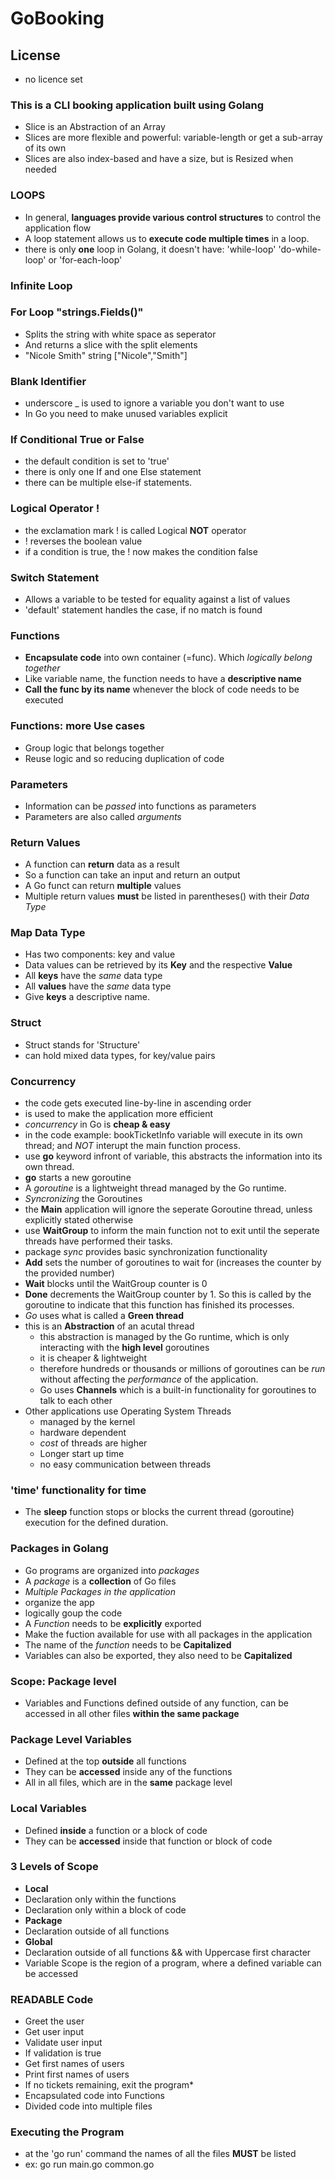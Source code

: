 # GoBooking

## License
*   no licence set

### This is a CLI booking application built using Golang

- Slice is an Abstraction of an Array
- Slices are more flexible and powerful: variable-length or get a sub-array of its own
- Slices are also index-based and have a size, but is Resized when needed

### LOOPS
*	In general, **languages provide various control structures** to control the application flow
*	A loop statement allows us to **execute code multiple times** in a loop.
*	there is only **one** loop in Golang, it doesn't have: 'while-loop' 'do-while-loop' or 'for-each-loop'

### Infinite Loop

### For Loop "strings.Fields()"
*	Splits the string with white space as seperator
*	And returns a slice with the split elements
*	"Nicole Smith" string	["Nicole","Smith"]

### Blank Identifier
*	underscore _ is used to ignore a variable you don't want to use
*	In Go you need to make unused variables explicit

### If Conditional True or False
*	the default condition is set to 'true'
*	there is only one If and one Else statement
*	there can be multiple else-if statements.

### Logical Operator !
*	the exclamation mark ! is called Logical **NOT** operator
*	! reverses the boolean value
*	if a condition is true, the ! now makes the condition false

### Switch Statement
*	Allows a variable to be tested for equality against a list of values
*	'default' statement handles the case, if no match is found

### Functions
*	**Encapsulate code** into own container (=func). Which *logically belong together*
*	Like variable name, the function needs to have a **descriptive name**
*	**Call the func by its name** whenever the block of code needs to be executed

### Functions: more Use cases
*	Group logic that belongs together
*	Reuse logic and so reducing duplication of code

### Parameters
*	Information can be *passed* into functions as parameters
*	Parameters are also called *arguments*

### Return Values
*	A function can **return** data as a result
*	So a function can take an input and return an output
*   A Go funct can return **multiple** values
*	Multiple return values **must** be listed in parentheses() with their *Data Type*

### Map Data Type
*	Has two components: key and value
*	Data values can be retrieved by its **Key** and the respective **Value**
*   All **keys** have the *same* data type
*   All **values** have the *same* data type
*   Give **keys** a descriptive name.

### Struct
*	Struct stands for 'Structure'
*	can hold mixed data types, for key/value pairs

### Concurrency
*   the code gets executed line-by-line in ascending order
*   is used to make the application more efficient
*   *concurrency* in Go is **cheap & easy**
*   in the code example: bookTicketInfo variable will execute in its own thread; and *NOT* interupt the main function process.
*   use **go** keyword infront of variable, this abstracts the information into its own thread.
*   **go** starts a new goroutine
*   A *goroutine* is a lightweight thread managed by the Go runtime.
*   *Syncronizing* the Goroutines
*   the **Main** application will ignore the seperate Goroutine thread, unless explicitly stated otherwise
*   use **WaitGroup** to inform the main function not to exit until the seperate threads have performed their tasks.
*   package *sync* provides basic synchronization functionality
*   **Add** sets the number of goroutines to wait for (increases the counter by the provided number)
*   **Wait** blocks until the WaitGroup counter is 0
*   **Done** decrements the WaitGroup counter by 1. So this is called by the goroutine to indicate that this function has finished its processes.
*   *Go* uses what is called a **Green thread**
*   this is an **Abstraction** of an acutal thread
    *   this abstraction is managed by the Go runtime, which is only interacting with the **high level** goroutines
    *   it is cheaper & lightweight
    *   therefore hundreds or thousands or millions of goroutines can be *run* without affecting the *performance* of the application.
    *   Go uses **Channels** which is a built-in functionality for goroutines to talk to each other
*   Other applications use Operating System Threads
    *   managed by the kernel
    *   hardware dependent
    *   *cost* of threads are higher
    *   Longer start up time
    *   no easy communication between threads

### 'time' functionality for time
*	The **sleep** function stops or blocks the current thread (goroutine) execution for the defined duration.


### Packages in Golang
*	Go programs are organized into *packages*
*	A *package* is a **collection** of Go files
*   *Multiple Packages in the application*
*   organize the app
*   logically goup the code
*   A *Function* needs to be **explicitly** exported
*   Make the fuction available for use with all packages in the application
*   The name of the *function* needs to be **Capitalized**
*   Variables can also be exported, they also need to be **Capitalized**

### Scope: Package level
*	Variables and Functions defined outside of any function, can be accessed in all other files **within the same package**

### Package Level Variables
*	Defined at the top **outside** all functions
*	They can be **accessed** inside any of the functions
*   All in all files, which are in the **same** package level

### Local Variables
*	Defined **inside** a function or a block of code
*	They can be **accessed** inside that function or block of code

### 3 Levels of Scope
*	**Local**
*	Declaration only within the functions
*	Declaration only within a block of code
*   **Package**
*	Declaration outside of all functions
*	**Global**
*	Declaration outside of all functions && with Uppercase first character
*	Variable Scope is the region of a program, where a defined variable can be accessed 

### READABLE Code
*	Greet the user
*	Get user input
*	Validate user input
*	If validation is true
*   Get first names of users
*	Print first names of users
*   If no tickets remaining, exit the program*
*   Encapsulated code into Functions
*   Divided code into multiple files

### Executing the Program
*	at the 'go run' command the names of all the files **MUST** be listed
*	ex: go run main.go common.go